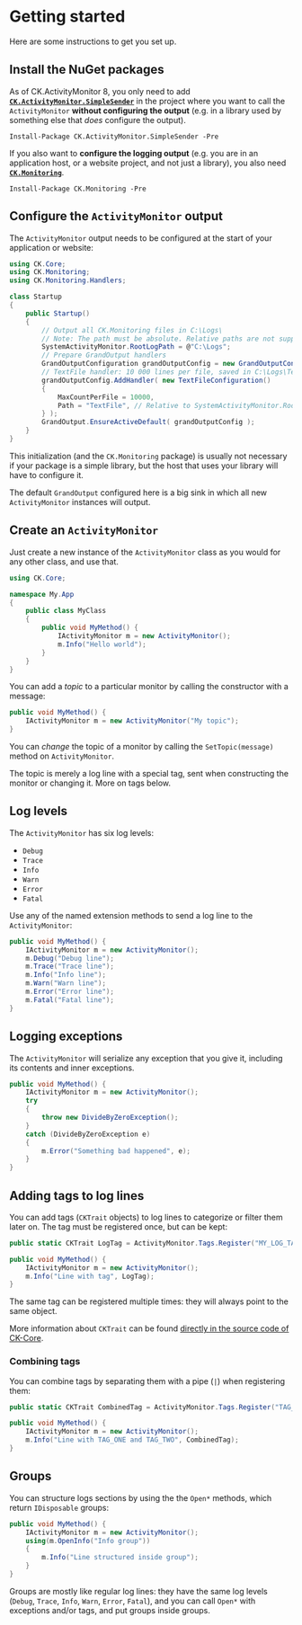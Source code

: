 # Getting started

Here are some instructions to get you set up.

## Install the NuGet packages

As of CK.ActivityMonitor 8, you only need to add [**`CK.ActivityMonitor.SimpleSender`**](https://www.nuget.org/packages/CK.ActivityMonitor.SimpleSender/) in the project where you want to call the `ActivityMonitor` **without configuring the output** (e.g. in a library used by something else that _does_ configure the output).

```posh
Install-Package CK.ActivityMonitor.SimpleSender -Pre
```

If you also want to **configure the logging output** (e.g. you are in an application host, or a website project, and not just a library), you also need [**`CK.Monitoring`**](https://www.nuget.org/packages/CK.Monitoring/).

```posh
Install-Package CK.Monitoring -Pre
```

## Configure the `ActivityMonitor` output

The `ActivityMonitor` output needs to be configured at the start of your application or website:

```csharp
using CK.Core;
using CK.Monitoring;
using CK.Monitoring.Handlers;

class Startup
{
    public Startup()
    {
        // Output all CK.Monitoring files in C:\Logs\
        // Note: The path must be absolute. Relative paths are not supported
        SystemActivityMonitor.RootLogPath = @"C:\Logs";
        // Prepare GrandOutput handlers
        GrandOutputConfiguration grandOutputConfig = new GrandOutputConfiguration();
        // TextFile handler: 10 000 lines per file, saved in C:\Logs\TextFile\
        grandOutputConfig.AddHandler( new TextFileConfiguration()
        {
            MaxCountPerFile = 10000,
            Path = "TextFile", // Relative to SystemActivityMonitor.RootLogPath
        } );
        GrandOutput.EnsureActiveDefault( grandOutputConfig );
    }
}
```

This initialization (and the `CK.Monitoring` package) is usually not necessary if your package is a simple library, but the host that uses your library will have to configure it.

The default `GrandOutput` configured here is a big sink in which all new `ActivityMonitor` instances will output.

## Create an `ActivityMonitor`

Just create a new instance of the `ActivityMonitor` class as you would for any other class, and use that.

```csharp
using CK.Core;

namespace My.App
{
    public class MyClass
    {
        public void MyMethod() {
            IActivityMonitor m = new ActivityMonitor();
            m.Info("Hello world");
        }
    }
}
```

You can add a _topic_ to a particular monitor by calling the constructor with a message:
```csharp
public void MyMethod() {
    IActivityMonitor m = new ActivityMonitor("My topic");
}
```

You can _change_ the topic of a monitor by calling the `SetTopic(message)` method on `ActivityMonitor`.

The topic is merely a log line with a special tag, sent when constructing the monitor or changing it. More on tags below.

## Log levels

The `ActivityMonitor` has six log levels:
- `Debug`
- `Trace`
- `Info`
- `Warn`
- `Error`
- `Fatal`

Use any of the named extension methods to send a log line to the `ActivityMonitor`:

```csharp
public void MyMethod() {
    IActivityMonitor m = new ActivityMonitor();
    m.Debug("Debug line");
    m.Trace("Trace line");
    m.Info("Info line");
    m.Warn("Warn line");
    m.Error("Error line");
    m.Fatal("Fatal line");
}
```

## Logging exceptions

The `ActivityMonitor` will serialize any exception that you give it, including its contents and inner exceptions.

```csharp
public void MyMethod() {
    IActivityMonitor m = new ActivityMonitor();
    try
    {
        throw new DivideByZeroException();
    }
    catch (DivideByZeroException e)
    {
        m.Error("Something bad happened", e);
    }
}
```

## Adding tags to log lines

You can add tags (`CKTrait` objects) to log lines to categorize or filter them later on. The tag must be registered once, but can be kept:

```csharp
public static CKTrait LogTag = ActivityMonitor.Tags.Register("MY_LOG_TAG");

public void MyMethod() {
    IActivityMonitor m = new ActivityMonitor();
    m.Info("Line with tag", LogTag);
}
```

The same tag can be registered multiple times: they will always point to the same object.

More information about `CKTrait` can be found [directly in the source code of CK-Core](https://github.com/Invenietis/CK-Core/blob/master/CK.Core/CKTrait.cs).

### Combining tags

You can combine tags by separating them with a pipe (`|`) when registering them:

```csharp
public static CKTrait CombinedTag = ActivityMonitor.Tags.Register("TAG_ONE|TAG_TWO");

public void MyMethod() {
    IActivityMonitor m = new ActivityMonitor();
    m.Info("Line with TAG_ONE and TAG_TWO", CombinedTag);
}
```

## Groups

You can structure logs sections by using the the `Open*` methods, which return `IDisposable` groups:

```csharp
public void MyMethod() {
    IActivityMonitor m = new ActivityMonitor();
    using(m.OpenInfo("Info group"))
    {
        m.Info("Line structured inside group");
    }
}
```

Groups are mostly like regular log lines: they have the same log levels (`Debug`, `Trace`, `Info`, `Warn`, `Error`, `Fatal`), and you can call `Open*` with exceptions and/or tags, and put groups inside groups.

